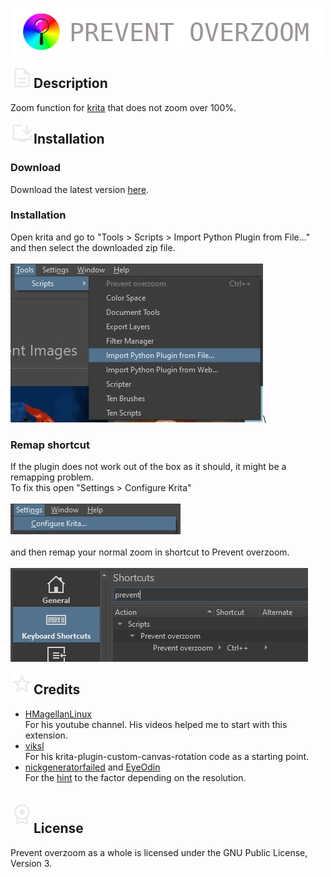 ![logo](./docs/prevent_overzoom_logo.png)

<img align="left" src="https://github.com/theTschi/krita-extension-prevent-overzoom/blob/main/docs/description.png" width="37" height="37"/>

## Description
Zoom function for [krita](https://krita.org) that does not zoom over 100%.
<br>

<img align="left" src="https://github.com/theTschi/krita-extension-prevent-overzoom/blob/main/docs/install.png" width="37" height="37"/>

## Installation

### Download
Download the latest version [here](https://github.com/theTschi/krita-extension-prevent-overzoom/releases).

### Installation
Open krita and go to "Tools > Scripts > Import Python Plugin from File..." and then select the downloaded zip file.\
\
![demo_open](./docs/import_plugin.jpg)\

### Remap shortcut
If the plugin does not work out of the box as it should, it might be a remapping problem.\
To fix this open "Settings > Configure Krita"\
\
![demo_config](./docs/configure_krita.jpg)\
\
and then remap your normal zoom in shortcut to Prevent overzoom.\
\
![demo_remap](./docs/remap_shortcut.jpg)
<br>

<img align="left" src="https://github.com/theTschi/krita-extension-prevent-overzoom/blob/main/docs/star.png" width="37" height="37"/>

## Credits
* [HMagellanLinux](https://www.youtube.com/@hmagellanlinux307)\
For his youtube channel. His videos helped me to start with this extension.
* [viksl](https://github.com/viksl)\
For his krita-plugin-custom-canvas-rotation code as a starting point.
* [nickgeneratorfailed](https://krita-artists.org/u/nickgeneratorfailed/summary) and [EyeOdin](https://krita-artists.org/u/EyeOdin/summary)\
For the [hint](https://krita-artists.org/t/canvas-class-what-does-zoomlevel-returns-compared-to-setzoomlevel-manual-link-inside/15702) to the factor depending on the resolution.
<br>

<img align="left" src="https://github.com/theTschi/krita-extension-prevent-overzoom/blob/main/docs/license.png" width="37" height="37"/>

## License
Prevent overzoom as a whole is licensed under the GNU Public License, Version 3.
